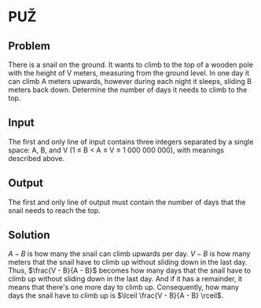 # PUŽ

## Problem
There is a snail on the ground. It wants to climb to the top of a wooden pole with the height of V meters, measuring from the ground level. In one day it can climb A meters upwards, however during each night it sleeps, sliding B meters back down. Determine the number of days it needs to climb to the top.

## Input
The first and only line of input contains three integers separated by a single space: A, B, and V (1 ≤ B < A ≤ V ≤ 1 000 000 000), with meanings described above.

## Output
The first and only line of output must contain the number of days that the snail needs to reach the top.

## Solution
$A - B$ is how many the snail can climb upwards per day. $V - B$ is how
many meters that the snail have to climb up without sliding down in the
last day. Thus, $\frac{V - B}{A - B}$ becomes how many days that the
snail have to climb up without sliding down in the last day. And if it
has a remainder, it means that there's one more day to climb up.
Consequently, how many days the snail have to climb up is
$\lceil \frac{V - B}{A - B} \rceil$.

